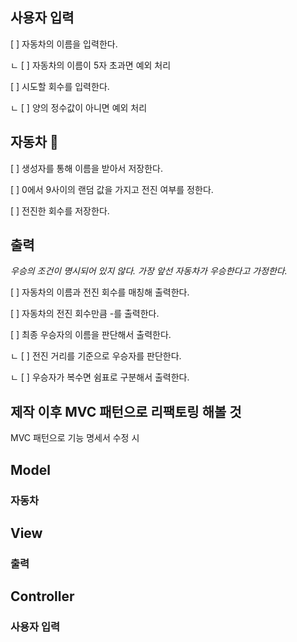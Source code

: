 ## 사용자 입력
[ ] 자동차의 이름을 입력한다.

ㄴ [ ] 자동차의 이름이 5자 초과면 예외 처리

[ ] 시도할 회수를 입력한다.

ㄴ [ ] 양의 정수값이 아니면 예외 처리



## 자동차 :car:
[ ] 생성자를 통해 이름을 받아서 저장한다.

[ ] 0에서 9사이의 랜덤 값을 가지고 전진 여부를 정한다.

[ ] 전진한 회수를 저장한다.



## 출력
*우승의 조건이 명시되어 있지 않다. 가장 앞선 자동차가 우승한다고 가정한다.*

[ ] 자동차의 이름과 전진 회수를 매칭해 출력한다.

[ ] 자동차의 전진 회수만큼 -를 출력한다.

[ ] 최종 우승자의 이름을 판단해서 출력한다.

ㄴ [ ] 전진 거리를 기준으로 우승자를 판단한다.

ㄴ [ ] 우승자가 복수면 쉼표로 구분해서 출력한다.



## 제작 이후 MVC 패턴으로 리팩토링 해볼 것
MVC 패턴으로 기능 명세서 수정 시
## Model
### 자동차

## View
### 출력

## Controller
### 사용자 입력